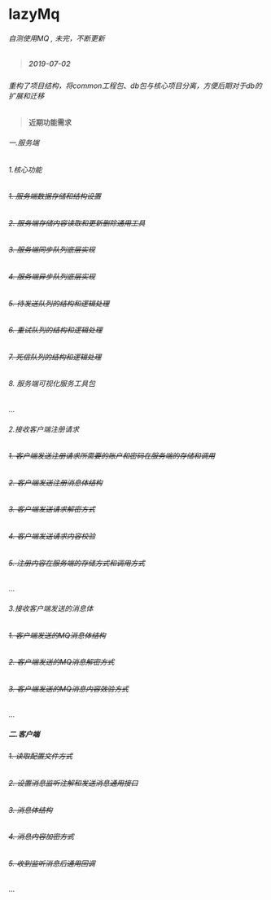 # lazyMq  
###### 自测使用MQ , 未完，不断更新  
  
>##### 2019-07-02  
###### 重构了项目结构，将common工程包、db包与核心项目分离，方便后期对于db的扩展和迁移
  
>#### 近期功能需求  
###### 一.服务端  
###### 1.核心功能  
###### ~~1.  服务端数据存储和结构设置~~   
###### ~~2.  服务端存储内容读取和更新删除通用工具~~   
###### ~~3.  服务端同步队列底层实现~~   
###### ~~4.  服务端异步队列底层实现~~   
###### ~~5.  待发送队列的结构和逻辑处理~~    
###### ~~6.  重试队列的结构和逻辑处理~~    
###### ~~7.  死信队列的结构和逻辑处理~~  
###### 8.  服务端可视化服务工具包  
 ...
###### 2.接收客户端注册请求  
###### ~~1.  客户端发送注册请求所需要的账户和密码在服务端的存储和调用~~    
###### ~~2.  客户端发送注册消息体结构~~    
###### ~~3.  客户端发送请求解密方式~~   
###### ~~4.  客户端发送请求内容校验~~   
###### ~~5.  注册内容在服务端的存储方式和调用方式~~   
  ...  
###### 3.接收客户端发送的消息体  
###### ~~1.  客户端发送的MQ消息体结构~~   
###### ~~2.  客户端发送的MQ消息解密方式~~   
###### ~~3.  客户端发送的MQ消息内容效验方式~~   
 ...  
##### 二.客户端  
###### ~~1.  读取配置文件方式~~   
###### ~~2.  设置消息监听注解和发送消息通用接口~~   
###### ~~3.  消息体结构~~   
###### ~~4.  消息内容加密方式~~   
###### ~~5.  收到监听消息后通用回调~~   
 ...  
  
